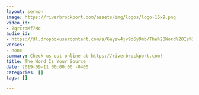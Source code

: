 ```yaml
---
layout: sermon
image: https://riverbrockport.com/assets/img/logos/logo-16x9.png
video_id:
- ZqrcraMf7Mc
audio_id:
- https://dl.dropboxusercontent.com/s/6ayzw4jv9o6y9mb/The%20Word%20Is%20Your%20Source.mp3?dl=0
verses:
- none
summary: Check us out online at https://riverbrockport.com!
title: The Word Is Your Source
date: 2019-09-11 00:00:00 -0400
categories: []
tags: []

---
```

